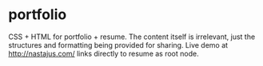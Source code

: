 portfolio
=========
CSS + HTML for portfolio + resume. The content itself is irrelevant, just the structures and formatting being provided for sharing. Live demo at http://nastajus.com/ links directly to resume as root node.
